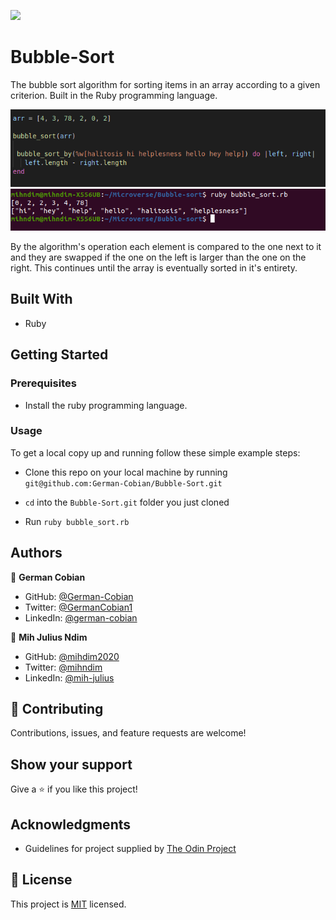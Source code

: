 ![](https://img.shields.io/badge/Microverse-blueviolet)

# Bubble-Sort

The bubble sort algorithm for sorting items in an array according to a given criterion. Built in the Ruby programming language.

![screenshot](images/testdata.png)
![screenshot](images/results.png)

By the algorithm's operation each element is compared to the one next to it and they are swapped if the one on the left is larger than the one on the right. This continues until the array is eventually sorted in it's entirety.


## Built With

* Ruby


## Getting Started

### Prerequisites

* Install the ruby programming language.

### Usage

To get a local copy up and running follow these simple example steps:

* Clone this repo on your local machine by running `git@github.com:German-Cobian/Bubble-Sort.git`
   
* `cd` into the `Bubble-Sort.git` folder you just cloned

* Run `ruby bubble_sort.rb`


## Authors

👤 **German Cobian**

* GitHub: [@German-Cobian](https://github.com/German-Cobian)
* Twitter: [@GermanCobian1](https://twitter.com/GermanCobian1)
* LinkedIn: [@german-cobian](https://linkedin.com/german-cobian)

👤 **Mih Julius Ndim**

* GitHub: [@mihdim2020](https://github.com/mihndim2020)
* Twitter: [@mihndim](https://twitter.com/mihndim2020)
* LinkedIn: [@mih-julius](https://linkedin.com/mih-julius)

## 🤝 Contributing

Contributions, issues, and feature requests are welcome!


## Show your support

Give a ⭐️ if you like this project!


## Acknowledgments

* Guidelines for project supplied by [The Odin Project](https://www.theodinproject.com/paths/full-stack-ruby-on-rails/courses/ruby-programming/lessons/bubble-sort)


## 📝 License

This project is [MIT](https://github.com/German-Cobian/Bubble-Sort/blob/main/LICENSE) licensed.

